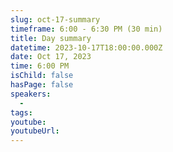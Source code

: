 ```yaml
---
slug: oct-17-summary
timeframe: 6:00 - 6:30 PM (30 min)
title: Day summary
datetime: 2023-10-17T18:00:00.000Z
date: Oct 17, 2023
time: 6:00 PM
isChild: false
hasPage: false
speakers:
  -
tags:
youtube:
youtubeUrl:
---
```

